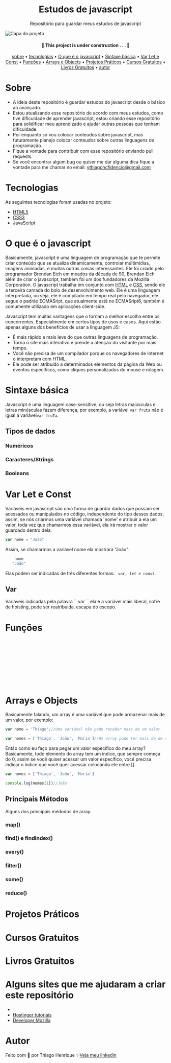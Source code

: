 
<h1 align="center"> Estudos de javascript </h1>

<p align="center"> Repositório para guardar meus estudos de javascript </p>

<img src="https://amplificadigital.com.br/wp-content/uploads/2019/12/amplifica_banner_blog_programaccca7acc83o.webp" alt="Capa do projeto">

<h4 align="center">🚧  This project is under construction . . .  🚧 </h4>

<p align="center">
    <a href="#sobre">sobre</a> •
    <a href="#tecnologias">tecnologias</a> •
    <a href="#O-que-é-o-javascript">O que é o javascript</a> •
    <a href="#Sintaxe-básica">Sintaxe básica</a> •
    <a href="#Var-Let-e-Const">Var,Let e Const</a> •
    <a href="#Funções">Funções</a> •
    <a href="#Arrays-e-Objects">Arrays e Objects</a> •
    <a href="#Projetos-Práticos">Projetos Práticos</a> •
    <a href="#Cursos-Gratuitos">Cursos Gratuitos</a> •
    <a href="#Livros-Gratuitos">Livros Gratuitos</a> •
    <a href="#autor">autor</a> 
</p>

# Sobre

- A ideia deste repositório é guardar estudos do javascript desde o básico ao avançado.
- Estou atualizando esse repositório de acordo com meus estudos, como tive dificuldade de aprender javascript, estou criando esse repositório para solidificar meu aprendizado e ajudar outras pessoas que tenham dificuldade.
- Por enquanto só vou colocar conteudos sobre javascript, mas futuramente planejo colocar conteudos sobre outras linguagens de programação.
- Fique a vontade para contribuir com esse repositório enviando pull requests.
- Se você encontrar algum bug ou quiser me dar alguma dica fique a vontade para me chamar no email: ythiagohcfidencio@gmail.com
 
# Tecnologias

As seguintes tecnologias foram usadas no projeto:

- <a href="https://developer.mozilla.org/pt-BR/docs/Web/HTML">HTML5</a>
- <a href="https://developer.mozilla.org/pt-BR/docs/Web/CSS">CSS3</a>
- <a href="https://developer.mozilla.org/pt-BR/docs/Web/JavaScript">JavaScript</a>

# O que é o javascript

Basicamente, javascript é uma linguagem de programação que te permite criar conteúdo que se atualiza dinamicamente, controlar múltimídias, imagens animadas, e muitas outras coisas interessantes. Ele foi criado pelo programador Brendan Eich em meados da década de 90, Brendan Eich além de criar o javascript, também foi um dos fundadores da Mozilla Corporation. O javascript trabalha em conjunto com <a href="https://developer.mozilla.org/pt-BR/docs/Web/HTML">HTML</a> e <a href="https://developer.mozilla.org/pt-BR/docs/Web/CSS">CSS</a>, sendo ele a terceira camada do bolo de desenvolvimento web. Ele é uma linguagem interpretada, ou seja,
ele é compilado em tempo real pelo navegador, ele segue o padrão ECMASript, que atualmente está no ECMASript6, também é comumente utilizado em aplicações client-side.

Javascript tem muitas vantagens que o tornam a melhor escolha entre os concorrentes. Especialmente em certos tipos de usos e casos. Aqui estão apenas alguns dos benefícios de usar a linguagem JS:

- É mais rápido e mais leve do que outras linguagens de programação.
- Torna o site mais interativo e prende a atenção do visitante por mais tempo.
- Você não precisa de um compilador porque os navegadores de Internet o interpretam com HTML.
- Ele pode ser atribuído a determinados elementos da página da Web ou eventos específicos, como cliques personalizados do mouse e rolagem.
  
# Sintaxe básica

Javascript é uma linguagem case-sensitive, ou seja letras maiúsculas e letras minúsculas fazem diferença, por exemplo, a variável ``` var fruta ``` não é igual á variável```var fruTa```.

<h2>Tipos de dados</h2>

<h3>Numéricos</h3>

<h3>Caracteres/Strings</h3>

<h3>Booleans</h3>

# Var Let e Const

Variáveis em javascript são uma forma de guardar dados que possam ser acessados ou manipulados no código, independente do tipo desses dados, assim, se nós criarmos uma variável chamada 'nome' e atribuir a ela um valor, toda vez que chamarmos essa variável, ela irá mostrar o valor guardado dentro dela:
```javascript
var nome = "João"  
```
Assim, se chamarmos a variável nome ela mostrará "João":
```javascript
    nome 
   "João"  
```
Elas podem ser indicadas de três diferentes formas: `` var, let e const``.
<h2>Var</h2>
Variáveis indicadas pela palavra `` var `` ela é a variável mais liberal, sofre de hoisting, pode ser reatribuída, escapa do escopo.

<!-- <h3>Hoisting</h3>

<h3>Reatribuição</h3>

<h3>Escopo</h3>

<h2>Let</h2>

<h2>Const</h2>
nao pode ser reatribuida -->

# Funções

<br>
<br>
<br>
<br>
<br>
<br>
<br>
<br>

# Arrays e Objects

Basicamente falando, um array é uma variável que pode armazenar mais de um valor, por exemplo:

```js
var nome = 'Thiago';//Uma variável não pode receber mais de um valor.

var nomes = ['Thiago', 'João', 'Maria']//Um array pode ter mais de um valor guardado dentro dele.

```

Então como eu faço para pegar um valor específico do meu array? Basicamente, todo elemento do array tem um índice, que sempre começa do 0, assim se você quiser acessar um valor específico, você precisa indicar o índice que você quer acessar colocando ele entre [].

```js
var nomes = ['Thiago', 'João', 'Maria']

console.log(nomes[1])//João

```

<h2>Principais Métodos</h2>

Alguns dos principais médodos de array.

<h3>map()</h3>

<h3>find() e findIndex()</h3>

<h3>every()</h3>

<h3>filter()</h3>

<h3>some()</h3>

<h3>reduce()</h3>

# Projetos Práticos

# Cursos Gratuitos

# Livros Gratuitos

# Alguns sites que me ajudaram a criar este repositório

   - <a href=""></a>
   - <a href="https://www.hostinger.com.br/tutoriais/o-que-e-javascript">Hostinger tutoriais</a>
   - <a href="https://developer.mozilla.org/en-US/docs/Web/JavaScript">Developer Mozilla</a>
    
    
# Autor

Feito com 💜 por Thiago Henrique ✨<a href="https://www.linkedin.com/in/thiago-fid%C3%AAncio-a24578224/">Veja meu linkedin</a>

